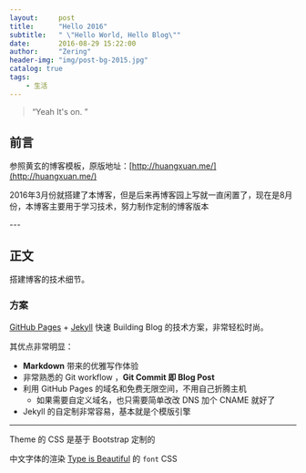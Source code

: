 ```yaml
---
layout:     post
title:      "Hello 2016"
subtitle:   " \"Hello World, Hello Blog\""
date:       2016-08-29 15:22:00
author:     "Zering"
header-img: "img/post-bg-2015.jpg"
catalog: true
tags:
    - 生活
---
```


> “Yeah It's on. ”


## 前言

参照黄玄的博客模板，原版地址：[http://huangxuan.me/](http://huangxuan.me/)

2016年3月份就搭建了本博客，但是后来再博客园上写就一直闲置了，现在是8月份，本博客主要用于学习技术，努力制作定制的博客版本

<p id = "build"></p>
---

## 正文

搭建博客的技术细节。

### 方案
[GitHub Pages](https://pages.github.com/) + [Jekyll](http://jekyllrb.com/) 快速 Building Blog 的技术方案，非常轻松时尚。

其优点非常明显：

* **Markdown** 带来的优雅写作体验
* 非常熟悉的 Git workflow ，**Git Commit 即 Blog Post**
* 利用 GitHub Pages 的域名和免费无限空间，不用自己折腾主机
	* 如果需要自定义域名，也只需要简单改改 DNS 加个 CNAME 就好了 
* Jekyll 的自定制非常容易，基本就是个模版引擎

---

Theme 的 CSS 是基于 Bootstrap 定制的

中文字体的渲染 [Type is Beautiful](http://www.typeisbeautiful.com/) 的 `font` CSS



